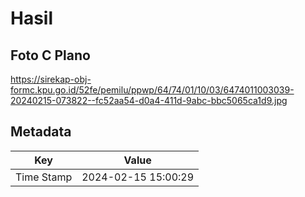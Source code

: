 # Hasil

## Foto C Plano

https://sirekap-obj-formc.kpu.go.id/52fe/pemilu/ppwp/64/74/01/10/03/6474011003039-20240215-073822--fc52aa54-d0a4-411d-9abc-bbc5065ca1d9.jpg


## Metadata

| Key        | Value               |
| ---------- | ------------------- |
| Time Stamp | 2024-02-15 15:00:29 |



